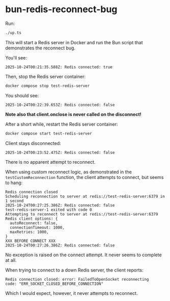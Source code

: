 # bun-redis-reconnect-bug

Run:
```bash
./up.ts
```

This will start a Redis server in Docker and run the Bun script that demonstrates the reconnect bug.

You'll see:
```
2025-10-24T00:21:35.588Z: Redis connected: true
```

Then, stop the Redis server container:
```bash
docker compose stop test-redis-server
```

You should see:
```
2025-10-24T00:22:39.653Z: Redis connected: false
```

**Note also that client.onclose is never called on the disconnect!**

After a short while, restart the Redis server container:
```bash
docker compose start test-redis-server
```

Client stays disconnected:
```
2025-10-24T00:23:52.475Z: Redis connected: false
```

There is no apparent attempt to reconnect.

When using custom reconnect logic, as demonstrated in the `testCustomReconnection` function, the client attempts to connect, but seems to hang:
```
Redis connection closed
Scheduling reconnection to server at redis://test-redis-server:6379 in 1 second
2025-10-24T00:27:25.386Z: Redis connected: false
test-redis-server-1 exited with code 0
Attempting to reconnect to server at redis://test-redis-server:6379
Redis client options: {
  autoReconnect: false,
  connectionTimeout: 1000,
  maxRetries: 1000,
}
XXX BEFORE CONNECT XXX
2025-10-24T00:27:26.386Z: Redis connected: false
```

No exception is raised on the connect attempt. It never seems to complete at all.

When trying to connect to a down Redis server, the client reports:

```
Redis connection closed: error: FailedToOpenSocket reconnecting
code: "ERR_SOCKET_CLOSED_BEFORE_CONNECTION"
```

Which I would expect, however, it never attempts to reconnect.
